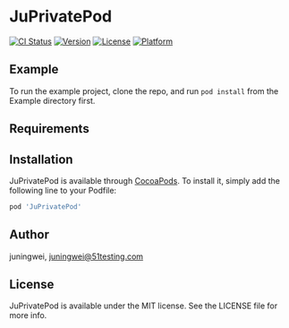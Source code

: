 # JuPrivatePod

[![CI Status](https://img.shields.io/travis/juningwei/JuPrivatePod.svg?style=flat)](https://travis-ci.org/juningwei/JuPrivatePod)
[![Version](https://img.shields.io/cocoapods/v/JuPrivatePod.svg?style=flat)](https://cocoapods.org/pods/JuPrivatePod)
[![License](https://img.shields.io/cocoapods/l/JuPrivatePod.svg?style=flat)](https://cocoapods.org/pods/JuPrivatePod)
[![Platform](https://img.shields.io/cocoapods/p/JuPrivatePod.svg?style=flat)](https://cocoapods.org/pods/JuPrivatePod)

## Example

To run the example project, clone the repo, and run `pod install` from the Example directory first.

## Requirements

## Installation

JuPrivatePod is available through [CocoaPods](https://cocoapods.org). To install
it, simply add the following line to your Podfile:

```ruby
pod 'JuPrivatePod'
```

## Author

juningwei, juningwei@51testing.com

## License

JuPrivatePod is available under the MIT license. See the LICENSE file for more info.

